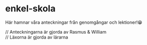 # enkel-skola
Här hamnar våra anteckningar från genomgångar och lektioner!😁

// Anteckningarna är gjorda av Rasmus & William     
// Läxorna är gjorda av lärarna
